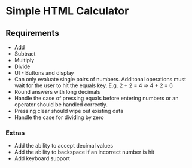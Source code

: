 # Simple HTML Calculator 


## Requirements 
* Add
* Subtract
* Multiply
* Divide 
* UI - Buttons and display 
* Can only evaluate single pairs of numbers. Additonal operations must wait for the user to hit the equals key. E.g. 2 + 2 = 4 => 4 + 2 = 6
* Round answers with long decimals 
* Handle the case of pressing equals before entering numbers or an operator should be handled correctly. 
* Pressing clear should wipe out existing data 
* Handle the case for dividing by zero 

### Extras
* Add the ability to accept decimal values
* Add the ability to backspace if an incorrect number is hit 
* Add keyboard support 
